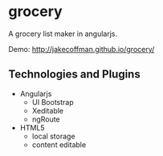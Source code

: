 grocery
=======

A grocery list maker in angularjs. 

Demo: http://jakecoffman.github.io/grocery/

Technologies and Plugins
------------

* Angularjs
  * UI Bootstrap
  * Xeditable
  * ngRoute
* HTML5
  * local storage
  * content editable
